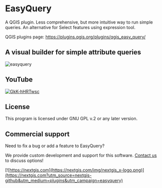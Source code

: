 # EasyQuery

A QGIS plugin. Less comprehensive, but more intuitive way to run simple queries. An alternative for Select features using expression tool.

QGIS plugins page: https://plugins.qgis.org/plugins/qgis_easy_query/ 

## A visual builder for simple attribute queries

![easyquery](https://github.com/nextgis/qgis_easy_query/assets/101568545/538ee11c-3c37-4773-ae78-bfd119501fc8)

## YouTube

[![GkK-hHRTwsc](https://github.com/nextgis/qgis_easy_query/assets/101568545/8c8ed22f-a802-438e-9750-7a3b66b92554)](https://youtu.be/GkK-hHRTwsc)

## License

This program is licensed under GNU GPL v.2 or any later version.

## Commercial support

Need to fix a bug or add a feature to EasyQuery?

We provide custom development and support for this software. [Contact us](https://nextgis.com/contact/?utm_source=nextgis-github&utm_medium=plugins&utm_campaign=easyquery) to discuss options!

[![https://nextgis.com](https://nextgis.com/img/nextgis_x-logo.png)](https://nextgis.com?utm_source=nextgis-github&utm_medium=plugins&utm_campaign=easyquery)
